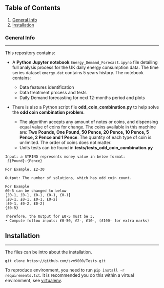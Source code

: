 ## Table of Contents
1. [General Info](#general-info)
2. [Installation](#installation)

### General Info
***
This repository contains:
  * A **Python Jupyter notebook** `Energy_Demand_Forecast.ipynb` file detailing full analysis process for the UK daily energy consumption data. The time series dataset `energy.dat` 
    contains 5 years history. The notebook contains:
    * Data features identification
    * Data treatment process and tests
    * Daily Demand forecasting for next 12-months period and plots
    
  * There is also a Python script file **odd_coin_combination.py** to help solve the **odd coin combination problem**. 
      * The algorithm accepts any amount of notes or coins, and dispensing equal value of coins for change. The coins available in this machine are: **Two Pounds, One  Pound, 50 Pence, 20 Pence, 10 Pence, 5 Pence, 2 Pence and 1 Pence**. The quantity of each type of coin is unlimited. The order of coins does not matter.
      * Units tests can be found in **tests/tests_odd_coin_combination.py**
```
Input: a STRING represents money value in below format:
 £{Pound}-{Pence} 

For Example, £2-30

Output: The number of solutions, which has odd coin count.

For Example
£0-5 can be changed to below
[£0-1, £0-1, £0-1, £0-1, £0-1]
[£0-1, £0-1, £0-1, £0-2]
[£0-1, £0-2, £0-2]
{£0-5}

Therefore, the Output for £0-5 must be 3.
• Compute follow inputs: £0-50, £2-, £10-, (£100- for extra marks)
```

## Installation
***
The files can be  intro about the installation. 
```
git clone https://github.com/svm9000/Tests.git

```
To reproduce environment, you need to run `pip install -r 
requirements.txt`. It is recommended you do this within a virtual environment, see [virtualenv](https://virtualenv.pypa.io/en/stable/).

